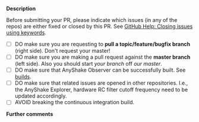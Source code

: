 **Description**
<!--
Please explain the changes you made here.
If the feature changes current behaviour, explain why your solution is better.
-->

Before submitting your PR, please indicate which issues (in any of the repos) are either fixed or closed by this PR. See [GitHub Help: Closing issues using keywords](https://help.github.com/articles/closing-issues-via-commit-messages/).

- [ ] DO make sure you are requesting to **pull a topic/feature/bugfix branch** (right side). Don't request your master!
- [ ] DO make sure you are making a pull request against the **master branch** (left side). Also you should start *your branch* off *our master*.
- [ ] DO make sure that AnyShake Observer can be successfully built. See [builds](https://github.com/anyshake/observer/blob/master/build/README.md).
- [ ] DO make sure that related issues are opened in other repositories. I.e., the AnyShake Explorer, hardware RC filter cutoff frequency need to be updated accordingly.
- [ ] AVOID breaking the continuous integration build.

**Further comments**
<!--
If this is a relatively large or complex change, kick off the discussion by explaining why you chose the solution you did, what alternatives you considered, etc.

:heart: Thank you!
-->
